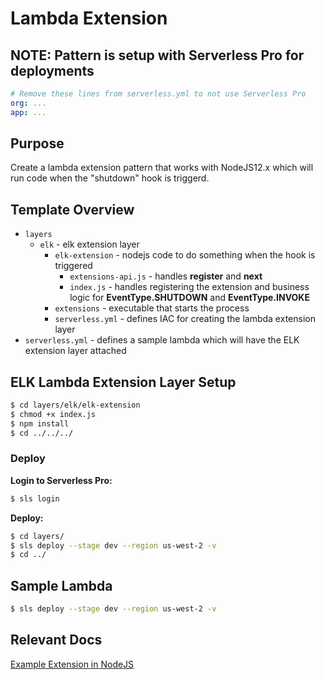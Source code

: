 # Lambda Extension

## NOTE: Pattern is setup with Serverless Pro for deployments

```yaml
# Remove these lines from serverless.yml to not use Serverless Pro
org: ...
app: ...
```

## Purpose

Create a lambda extension pattern that works with NodeJS12.x which will run code when the "shutdown" hook is triggerd.

## Template Overview

* `layers`
    * `elk` - elk extension layer
        * `elk-extension` - nodejs code to do something when the hook is triggered
            * `extensions-api.js` - handles **register** and **next**
            * `index.js` - handles registering the extension and business logic for **EventType.SHUTDOWN** and **EventType.INVOKE**
        * `extensions` - executable that starts the process
        * `serverless.yml` - defines IAC for creating the lambda extension layer
* `serverless.yml` - defines a sample lambda which will have the ELK extension layer attached

## ELK Lambda Extension Layer Setup

```bash
$ cd layers/elk/elk-extension
$ chmod +x index.js
$ npm install
$ cd ../../../
```

### Deploy

**Login to Serverless Pro:**

```bash
$ sls login
```

**Deploy:**

```bash
$ cd layers/
$ sls deploy --stage dev --region us-west-2 -v
$ cd ../
```

## Sample Lambda

```bash
$ sls deploy --stage dev --region us-west-2 -v 
```

## Relevant Docs

[Example Extension in NodeJS](https://github.com/aws-samples/aws-lambda-extensions/tree/main/nodejs-example-extension)